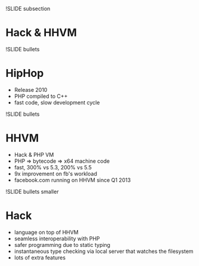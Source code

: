 !SLIDE subsection

# Hack & HHVM

!SLIDE bullets

# HipHop #

* Release 2010
* PHP compiled to C++
* fast code, slow development cycle

!SLIDE bullets

# HHVM #

* Hack & PHP VM
* PHP => bytecode => x64 machine code
* fast, 300% vs 5.3, 200% vs 5.5
* 9x improvement on fb's workload
* facebook.com running on HHVM since Q1 2013

!SLIDE bullets smaller

# Hack #

* language on top of HHVM
* seamless interoperability with PHP
* safer programming due to static typing
* instantaneous type checking via local server that watches the filesystem
* lots of extra features
